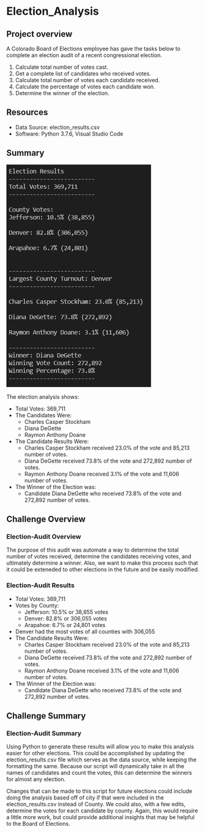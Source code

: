 # Election_Analysis

## Project overview
A Colorado Board of Elections employee has gave the tasks below to complete an election audit of a recent congressional election.

1. Calculate total number of votes cast.
2. Get a complete list of candidates who received votes.
3. Calculate total number of votes each candidate received.
4. Calculate the percentage of votes each candidate won.
5. Determine the winner of the election.

## Resources
- Data Source: election_results.csv
- Software: Python 3.7.6, Visual Studio Code

## Summary

![Results](/Resources/election_results.PNG)

The election analysis shows:

- Total Votes: 369,711
- The Candidates Were:
	- Charles Casper Stockham
	- Diana DeGette
	- Raymon Anthony Doane
- The Candidate Results Were:	
	- Charles Casper Stockham received 23.0% of the vote and 85,213 number of votes.
	- Diana DeGette received 73.8% of the vote and 272,892 number of votes.
	- Raymon Anthony Doane received 3.1% of the vote and 11,606 number of votes.
- The Winner of the Election was:
	- Candidate Diana DeGette who received 73.8% of the vote and 272,892 number of votes.
	
## Challenge Overview
### Election-Audit Overview
The purpose of this audit was automate a way to determine the total number of votes received, determine the candidates receiving votes, and ultimately determine a winner. Also, we want to make this process such that it could be exteneded to other elections in the future and be easily modified.

### Election-Audit Results

- Total Votes: 369,711
- Votes by County:
	- Jefferson: 10.5% or 38,855 votes
	- Denver: 82.8% or 306,055 votes
	- Arapahoe: 6.7% or 24,801 votes
- Denver had the most votes of all counties with 306,055
- The Candidate Results Were:	
	- Charles Casper Stockham received 23.0% of the vote and 85,213 number of votes.
	- Diana DeGette received 73.8% of the vote and 272,892 number of votes.
	- Raymon Anthony Doane received 3.1% of the vote and 11,606 number of votes.
- The Winner of the Election was:
	- Candidate Diana DeGette who received 73.8% of the vote and 272,892 number of votes.

## Challenge Summary
	
### Election-Audit Summary	
Using Python to generate these results will allow you to make this analysis easier for other elections. This could be accomplished by updating the election_results.csv file which serves as the data source, while keeping the formatting the same. Because our script will dynamically take in all the names of candidates and count the votes, this can determine the winners for almost any election.

Changes that can be made to this script for future elections could include doing the analysis based off of city if that were included in the election_results.csv instead of County. We could also, with a few edits, determine the votes for each candidate by county. Again, this would require a little more work, but could provide additional insights that may be helpful to the Board of Elections.

